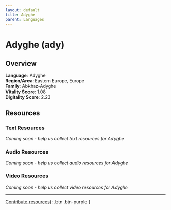 ```yaml
---
layout: default
title: Adyghe
parent: Languages
---
```


# Adyghe (ady)

## Overview

**Language**: Adyghe  
**Region/Area**: Eastern Europe, Europe  
**Family**: Abkhaz-Adyghe  
**Vitality Score**: 1.08  
**Digitality Score**: 2.23  

## Resources

### Text Resources
*Coming soon - help us collect text resources for Adyghe*

### Audio Resources
*Coming soon - help us collect audio resources for Adyghe*

### Video Resources
*Coming soon - help us collect video resources for Adyghe*

---

[Contribute resources](https://fairtrain.github.io/){: .btn .btn-purple }
